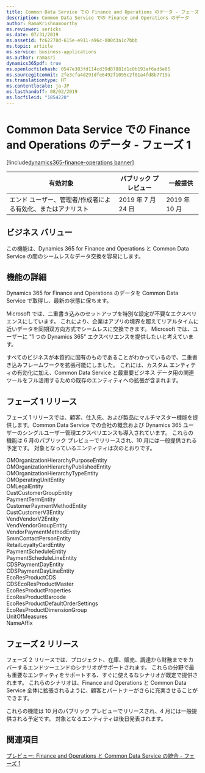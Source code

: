 ```yaml
---
title: Common Data Service での Finance and Operations のデータ - フェーズ 1
description: Common Data Service での Finance and Operations のデータ
author: RamaKrishnamoorthy
ms.reviewer: sericks
ms.date: 07/31/2019
ms.assetid: fc62278d-615e-e911-a96c-000d3a1c7bbb
ms.topic: article
ms.service: business-applications
ms.author: ramasri
dynamics365pdf: true
ms.openlocfilehash: 0547e383fd114cd39d87881d1c0b193af6ad5e85
ms.sourcegitcommit: 2fe3cfa4d291dfe6492f1095c2f01a4fd8b7719a
ms.translationtype: HT
ms.contentlocale: ja-JP
ms.lasthandoff: 08/02/2019
ms.locfileid: "1854220"
---
```

# <a name="finance-and-operations-data-in-common-data-service---phase-1"></a>Common Data Service での Finance and Operations のデータ - フェーズ 1
[!include[dynamics365-finance-operations banner](../includes/dynamics365-finance-operations.md)]

| 有効対象    |  パブリック プレビュー | 一般提供 | 
| ---------- | ---------- |---------- |
|エンド ユーザー、管理者/作成者による有効化、またはアナリスト|2019 年 7 月 24 日| 2019 年 10 月|


## <a name="business-value"></a>ビジネス バリュー
<!-- bv start -->
この機能は、Dynamics 365 for Finance and Operations と Common Data Service の間のシームレスなデータ交換を容易にします。
<!-- bv end -->



## <a name="feature-details"></a>機能の詳細
<!--feature detail start -->
Dynamics 365 for Finance and Operations のデータを Common Data Service で取得し、最新の状態に保ちます。 

Microsoft では、二重書き込みのセットアップを特別な設定が不要なエクスペリエンスにしています。 これにより、企業はアプリの境界を超えてリアルタイムに近いデータを同期双方向方式でシームレスに交換できます。 Microsoft では、ユーザーに "1 つの Dynamics 365" エクスペリエンスを提供したいと考えています。 

すべてのビジネスが本質的に固有のものであることがわかっているので、二重書き込みフレームワークを拡張可能にしました。 これには、カスタム エンティティの有効化に加え、Common Data Service と最重要ビジネス データ用の関連ツールをフル活用するための既存のエンティティへの拡張が含まれます。



## <a name="phase-1-release"></a>フェーズ 1 リリース
フェーズ 1 リリースでは、顧客、仕入先、および製品にマルチマスター機能を提供します。Common Data Service での会社の概念および Dynamics 365 ユーザーのシングルユーザー管理エクスペリエンスも導入されています。 これらの機能は 6 月のパブリック プレビューでリリースされ、10 月には一般提供される予定です。 対象となっているエンティティは次のとおりです。 

OMOrganizationHierarchyPurposeEntity</br>
OMOrganizationHierarchyPublishedEntity</br>
OMOrganizationHierarchyTypeEntity</br>
OMOperatingUnitEntity</br>
OMLegalEntity</br>
CustCustomerGroupEntity</br>
PaymentTermEntity</br>
CustomerPaymentMethodEntity</br>
CustCustomerV3Entity</br>
VendVendorV2Entity</br>
VendVendorGroupEntity</br>
VendorPaymentMethodEntity</br>
SmmContactPersonEntity</br>
RetailLoyaltyCardEntity</br>
PaymentScheduleEntity</br>
PaymentScheduleLineEntity</br>
CDSPaymentDayEntity</br>
CDSPaymentDayLineEntity</br>
EcoResProductCDS</br>
CDSEcoResProductMaster</br>
EcoResProductProperties</br>
EcoResProductBarcode</br>
EcoResProductDefaultOrderSettings</br>
EcoResProductDimensionGroup</br>
UnitOfMeasures</br>
NameAffix

## <a name="phase-2-release"></a>フェーズ 2 リリース
フェーズ 2 リリースでは、プロジェクト、在庫、販売、調達から財務までをカバーするエンドツーエンドのシナリオがサポートされます。 これらの分野で最も重要なエンティティをサポートする、すぐに使えるなシナリオが既定で提供されます。 これらのシナリオは、Finance and Operations と Common Data Service 全体に拡張されるように、顧客とパートナーがさらに充実させることができます。 

これらの機能は 10 月のパブリック プレビューでリリースされ、4 月には一般提供される予定です。 対象となるエンティティは後日発表されます。
<!--feature detail end -->












## <a name="see-also"></a>関連項目

[プレビュー: Finance and Operations と Common Data Service の統合 - フェーズ 1](https://cloudblogs.microsoft.com/dynamics365/?p=78375&secret=DT7uTp)
